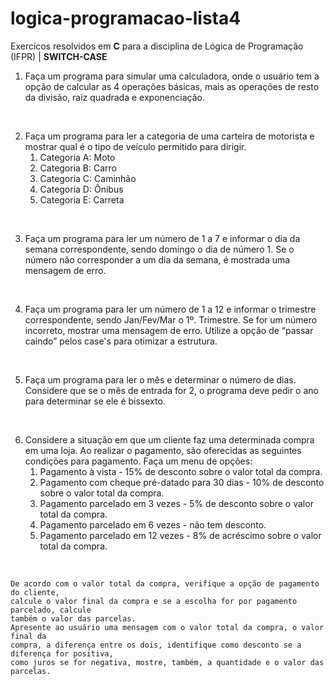 # logica-programacao-lista4
Exercícos resolvidos em **C** para a disciplina de Lógica de Programação (IFPR) | **SWITCH-CASE**

1. Faça um programa para simular uma calculadora, onde o usuário tem a opção de calcular as 4 operações básicas, mais as operações de resto da divisão, raiz quadrada e exponenciação.
<br>

2. Faça um programa para ler a categoria de uma carteira de motorista e mostrar qual é o tipo de veículo permitido para dirigir.
     <ol>
        <li> Categoria A: Moto
        <li> Categoria B: Carro
        <li> Categoria C: Caminhão
        <li> Categoria D: Ônibus
        <li> Categoria E: Carreta
     </ol>
  <br>
  
3. Faça um programa para ler um número de 1 a 7 e informar o dia da semana correspondente, sendo domingo o dia de número 1. Se o número não corresponder a um dia da semana, é mostrada uma mensagem de erro.
<br>

4. Faça um programa para ler um número de 1 a 12 e informar o trimestre correspondente, sendo Jan/Fev/Mar o 1º. Trimestre. Se for um número incorreto, mostrar uma mensagem de erro. Utilize a opção de “passar caindo” pelos case's para otimizar a estrutura. 
<br>

5. Faça um programa para ler o mês e determinar o número de dias. Considere que se o mês de entrada for 2, o programa deve pedir o ano para determinar se ele é bissexto.
<br>

6. Considere a situação em que um cliente faz uma determinada compra em uma loja. Ao realizar o pagamento, são oferecidas as seguintes condições para pagamento. Faça um menu de opções:
    <ol>
          <li> Pagamento à vista - 15% de desconto sobre o valor total da compra.
          <li> Pagamento com cheque pré-datado para 30 dias - 10% de desconto sobre o valor total da compra.
          <li> Pagamento parcelado em 3 vezes - 5% de desconto sobre o valor total da compra.
          <li> Pagamento parcelado em 6 vezes - não tem desconto.
          <li> Pagamento parcelado em 12 vezes - 8% de acréscimo sobre o valor total da compra.
    </ol>
  <br>
  
```
De acordo com o valor total da compra, verifique a opção de pagamento do cliente,
calcule o valor final da compra e se a escolha for por pagamento parcelado, calcule
também o valor das parcelas.
Apresente ao usuário uma mensagem com o valor total da compra, o valor final da
compra, a diferença entre os dois, identifique como desconto se a diferença for positiva,
como juros se for negativa, mostre, também, a quantidade e o valor das parcelas.
``` 
